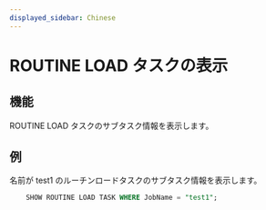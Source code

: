 ```yaml
---
displayed_sidebar: Chinese
---
```


# ROUTINE LOAD タスクの表示

## 機能

ROUTINE LOAD タスクのサブタスク情報を表示します。

## 例

名前が test1 のルーチンロードタスクのサブタスク情報を表示します。  

```sql
    SHOW ROUTINE LOAD TASK WHERE JobName = "test1";  
```
